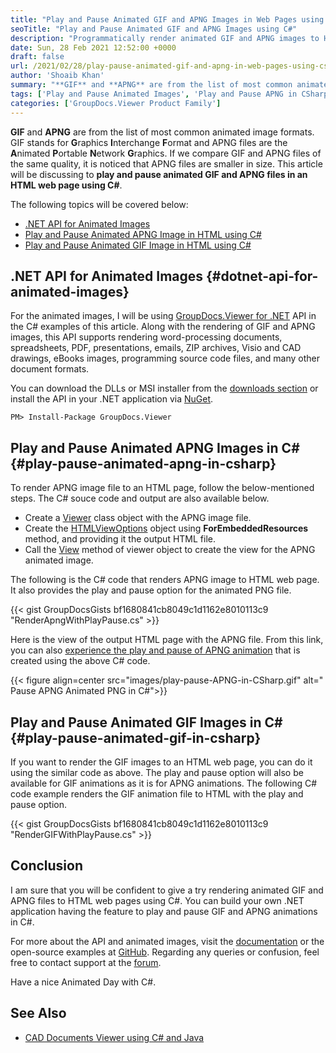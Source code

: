 ```yaml
---
title: "Play and Pause Animated GIF and APNG Images in Web Pages using C#"
seoTitle: "Play and Pause Animated GIF and APNG Images using C#"
description: "Programmatically render animated GIF and APNG images to HTML web page in C# with play and pause feature. Build your own animation viewer using .NET."
date: Sun, 28 Feb 2021 12:52:00 +0000
draft: false
url: /2021/02/28/play-pause-animated-gif-and-apng-in-web-pages-using-csharp/
author: 'Shoaib Khan'
summary: "**GIF** and **APNG** are from the list of most common animated image formats. GIF stands for **G**raphics **I**nterchange **F**ormat and APNG files are the **A**nimated **P**ortable **N**etwork **G**raphics. If we compare GIF and APNG files of the same quality, it is noticed that APNG files are smaller in size. This article will be discussing to **play and pause animated GIF and APNG files in an HTML web page using C#**."
tags: ['Play and Pause Animated Images', 'Play and Pause APNG in CSharp', 'Play and Pause GIF in CSharp', 'Render APNG to HTML in CSharp', 'Render GIF to HTML in CSharp']
categories: ['GroupDocs.Viewer Product Family']
---
```


**GIF** and **APNG** are from the list of most common animated image formats. GIF stands for **G**raphics **I**nterchange **F**ormat and APNG files are the **A**nimated **P**ortable **N**etwork **G**raphics. If we compare GIF and APNG files of the same quality, it is noticed that APNG files are smaller in size. This article will be discussing to **play and pause animated GIF and APNG files in an HTML web page using C#**.

The following topics will be covered below:

*   [.NET API for Animated Images][1]
*   [Play and Pause Animated APNG Image in HTML using C#][2]
*   [Play and Pause Animated GIF Image in HTML using C#][3]

## .NET API for Animated Images {#dotnet-api-for-animated-images}

For the animated images, I will be using [GroupDocs.Viewer for .NET][4] API in the C# examples of this article. Along with the rendering of GIF and APNG images, this API supports rendering word-processing documents, spreadsheets, PDF, presentations, emails, ZIP archives, Visio and CAD drawings, eBooks images, programming source code files, and many other document formats.

You can download the DLLs or MSI installer from the [downloads section][5] or install the API in your .NET application via [NuGet][6].

```
PM> Install-Package GroupDocs.Viewer
```

## Play and Pause Animated APNG Images in C# {#play-pause-animated-apng-in-csharp}

To render APNG image file to an HTML page, follow the below-mentioned steps. The C# souce code and output are also available below.

*   Create a [Viewer][7] class object with the APNG image file.
*   Create the [HTMLViewOptions][8] object using **ForEmbeddedResources** method, and providing it the output HTML file.
*   Call the [View][9] method of viewer object to create the view for the APNG animated image.

The following is the C# code that renders APNG image to HTML web page. It also provides the play and pause option for the animated PNG file.

{{< gist GroupDocsGists bf1680841cb8049c1d1162e8010113c9 "RenderApngWithPlayPause.cs" >}}

Here is the view of the output HTML page with the APNG file. From this link, you can also [experience the play and pause of APNG animation][10] that is created using the above C# code.



{{< figure align=center src="images/play-pause-APNG-in-CSharp.gif" alt=" Pause APNG Animated PNG in C#">}}


## Play and Pause Animated GIF Images in C# {#play-pause-animated-gif-in-csharp}

If you want to render the GIF images to an HTML web page, you can do it using the similar code as above. The play and pause option will also be available for GIF animations as it is for APNG animations. The following C# code example renders the GIF animation file to HTML with the play and pause option.

{{< gist GroupDocsGists bf1680841cb8049c1d1162e8010113c9 "RenderGIFWithPlayPause.cs" >}}

## Conclusion

I am sure that you will be confident to give a try rendering animated GIF and APNG files to HTML web pages using C#. You can build your own .NET application having the feature to play and pause GIF and APNG animations in C#.

For more about the API and animated images, visit the [documentation][11] or the open-source examples at [GitHub][12]. Regarding any queries or confusion, feel free to contact support at the [forum][13].

Have a nice Animated Day with C#.

## See Also

*   [CAD Documents Viewer using C# and Java][14]







[1]: #dotnet-api-for-animated-images
[2]: #play-pause-animated-apng-in-csharp
[3]: #play-pause-animated-gif-in-csharp
[4]: https://products.groupdocs.com/viewer/net
[5]: https://downloads.groupdocs.com/viewer/net
[6]: https://www.nuget.org/packages/groupdocs.viewer
[7]: https://apireference.groupdocs.com/viewer/net/groupdocs.viewer/viewer
[8]: https://apireference.groupdocs.com/viewer/net/groupdocs.viewer.options/htmlviewoptions
[9]: https://apireference.groupdocs.com/viewer/net/groupdocs.viewer/viewer/methods/view/index
[10]: https://blog.groupdocs.com/play-pause-apng.html
[11]: https://docs.groupdocs.com/viewer/net
[12]: https://github.com/groupdocs-viewer/GroupDocs.Viewer-for-.NET
[13]: https://forum.groupdocs.com/c/viewer
[14]: https://blog.groupdocs.com/2019/07/13/viewing-cad-documents/

